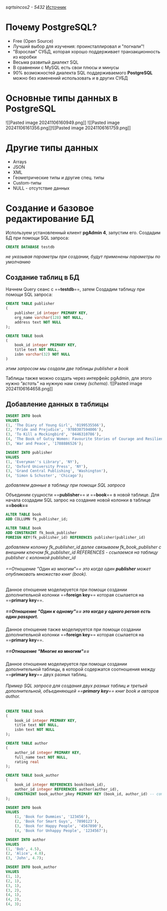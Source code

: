 *sqrtsincos2 - 5432*
[Источник](obsidian://open?vault=thebefast&file=remote-blog%2FEducation%2F%D0%9A%D1%83%D1%80%D1%81%D1%8B%2F2024%2F%D0%91%D0%B0%D0%B7%D1%8B%20%D0%B4%D0%B0%D0%BD%D0%BD%D1%8B%D1%85.%20SQL.%20PostgreSQL.)
# Почему PostgreSQL?
- Free (Open Source)
- Лучший выбор для изучения: проинсталлировал и "погнали"!
- "Взрослая" СУБД, которая хорошо поддерживает транзакционность из коробки
- Весьма развитый диалект SQL
- В сравнении с MySQL есть свои плюсы и минусы
- 90% возможностей диалекта SQL поддерживаемого **PostgreSQL** можно без изменений использовать и в других СУБД
# Основные типы данных в PostgreSQL
![[Pasted image 20241106160949.png]]
![[Pasted image 20241106161356.png]]![[Pasted image 20241106161759.png]]
# Другие типы данных
- Arrays
- JSON
- XML
- Геометрические типы и другие спец. типы
- Custom-типы
- NULL - отсутствие данных

# Создание и базовое редактирование БД 
Используем установленный клиент **pgAdmin 4**, запустим его.
Создадим БД при помощи SQL запроса:
```sql
CREATE DATABASE testdb
```
*не указывая параметры  при создании, будут применены параметры по умолчанию*
## Создание таблиц в БД
Начнем Query сеанс с ==**testdb**==, затем
Создадим таблицу при помощи SQL запроса:
```sql
CREATE TABLE publisher
(
	publisher_id integer PRIMARY KEY,
	org_name varchar(128) NOT NULL,
	address text NOT NULL
);

CREATE TABLE book
(
	book_id integer PRIMARY KEY,
	title text NOT NULL,
	isbn varchar(32) NOT NULL
)
```
*этим запросом мы создали две таблицы publisher и book*

Таблицы также можно создать через интерфейс pgAdmin, для этого нужно *"встать"* на нужную нам схему *(schema)*.
![[Pasted image 20241106164658.png]]

## Добавление данных в таблицы
```sql
INSERT INTO book
VALUES
(1, 'The Diary of Young Girl', '0199535566'),
(2, 'Pride and Prejudice', '9780307594006'),
(3, 'To Kill a Mockingbird', '0446310786'),
(4, 'The Book of Gutsy Women: Favourite Stories of Courage and Resilience', '1501178415'),
(5, 'War and Peace', '1788886526');

INSERT INTO publisher
VALUES
(1, 'Everyman''s Library', 'NY'),
(2, 'Oxford University Press', 'NY'),
(3, 'Grand Central Publishing', 'Washington'),
(4, 'Simon & Schuster', 'Chicago');
```
*добавляем данные в таблицу при помощи SQL запроса*

Объединим сущности ==**publisher**== и ==**book**== в новой таблице.
Для начала создадим SQL запрос на создание новой колонки в таблице **==book==**
```sql
ALTER TABLE book
ADD COLLUMN fk_publisher_id;

ALTER TABLE book
ADD CONSTRAINT fk_book_publisher
FOREIGN KEY(fk_publisher_id) REFERENCES publisher(publisher_id)
```
*добавляем колонку fk_publisher_id
далее связываем fk_book_publisher с внешним ключом fk_publisher_id
REFERENCES - ссылаемся на таблицу publisher с колонкой publisher_id*

###### ==Отношение "Один ко многим"== это когда один **publisher** может опубликовать множество книг (*book*).
Данное отношение моделируется при помощи создании дополнительной колонки ==**foreign key**== которая ссылается на ==**primary key**==.

##### ==Отношение "Один к одному"== это когда у одного **person** есть один **passport**.
Данное отношение также моделируется при помощи создании дополнительной колонки ==**foreign key**== которая ссылается на ==**primary key**==.

##### ==Отношение "Многие ко многим"==
Данное отношение моделируется при помощи создании дополнительной таблицы, в которой содержатся соотношения между ==**primary key**== двух разных таблиц.

###### Пример SQL запроса для создания двух разных таблиц и третьей дополнительной, объединяющей ==**primary key**== книг *book* и авторов *author*.
```sql
CREATE TABLE book
(
	book_id integer PRIMARY KEY,
	title text NOT NULL,
	isbn text NOT NULL
);

CREATE TABLE author
(
	author_id integer PRIMARY KEY,
	full_name text NOT NULL,
	rating real
);

CREATE TABLE book_author
(
	book_id integer REFERENCES book(book_id),
	author_id integer REFERENCES author(author_id),
	CONSTRAINT book_author_pkey PRIMARY KEY (book_id, author_id) -- composite key
);

INSERT INTO book
VALUES
	(1, 'Book for Dummies', '123456'),
	(2, 'Book for Smart Guys', '7890123'),
	(3, 'Book for Happy People', '4567890'),
	(4, 'Book for Unhappy People', '1234567');

INSERT INTO author
VALUES
(1, 'Bob', 4.5),
(2, 'Alice', 4.0),
(3, 'John', 4.7);

INSERT INTO book_author
VALUES
(1, 1),
(2, 1),
(3, 1),
(3, 2),
(4, 1),
(4, 2),
(4, 3);
```
